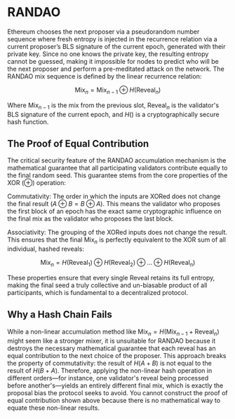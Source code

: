 # RANDAO

Ethereum chooses the next proposer via a pseudorandom number sequence where fresh entropy is injected in the recurrence relation via a current proposer’s BLS signature of the current epoch, generated with their private key. Since no one knows the private key, the resulting entropy cannot be guessed, making it impossible for nodes to predict who will be the next proposer and perform a pre-meditated attack on the network. The RANDAO mix sequence is defined by the linear recurrence relation:

$$\text{Mix}_n = \text{Mix}_{n-1} \oplus H(\text{Reveal}_n)$$

Where $\text{Mix}_{n-1}$ is the mix from the previous slot, $\text{Reveal}_n$ is the validator's BLS signature of the current epoch, and $H()$ is a cryptographically secure hash function.

## The Proof of Equal Contribution

The critical security feature of the RANDAO accumulation mechanism is the mathematical guarantee that all participating validators contribute equally to the final random seed. This guarantee stems from the core properties of the XOR ($\oplus$) operation:

Commutativity: The order in which the inputs are XORed does not change the final result ($A \oplus B = B \oplus A$). This means the validator who proposes the first block of an epoch has the exact same cryptographic influence on the final mix as the validator who proposes the last block.

Associativity: The grouping of the XORed inputs does not change the result. This ensures that the final $\text{Mix}_n$ is perfectly equivalent to the XOR sum of all individual, hashed reveals:

$$\text{Mix}_n = H(\text{Reveal}_1) \oplus H(\text{Reveal}_2) \oplus \ldots \oplus H(\text{Reveal}_n)$$

These properties ensure that every single $\text{Reveal}$ retains its full entropy, making the final seed a truly collective and un-biasable product of all participants, which is fundamental to a decentralized protocol.

## Why a Hash Chain Fails

While a non-linear accumulation method like $\text{Mix}_n = H(\text{Mix}_{n-1} + \text{Reveal}_n)$ might seem like a stronger mixer, it is unsuitable for RANDAO because it destroys the necessary mathematical guarantee that each reveal has an equal contribution to the next choice of the proposer. This approach breaks the property of commutativity: the result of $H(A + B)$ is not equal to the result of $H(B + A)$. Therefore, applying the non-linear hash operation in different orders—for instance, one validator's reveal being processed before another's—yields an entirely different final mix, which is exactly the proposal bias the protocol seeks to avoid. You cannot construct the proof of equal contribution shown above because there is no mathematical way to equate these non-linear results.